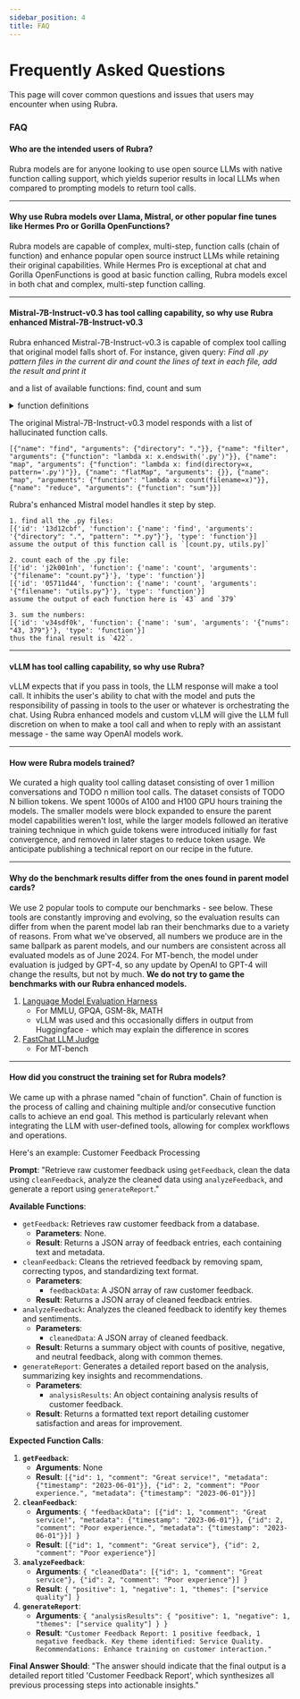 ```yaml
---
sidebar_position: 4
title: FAQ
---
```


# Frequently Asked Questions

This page will cover common questions and issues that users may encounter when using Rubra.

### FAQ

#### Who are the intended users of Rubra?
Rubra models are for anyone looking to use open source LLMs with native function calling support, which yields superior results in local LLMs when compared to prompting models to return tool calls.

---

#### Why use Rubra models over Llama, Mistral, or other popular fine tunes like Hermes Pro or Gorilla OpenFunctions?
Rubra models are capable of complex, multi-step, function calls (chain of function) and enhance popular open source instruct LLMs while retaining their original capabilities. While Hermes Pro is exceptional at chat and Gorilla OpenFunctions is good at basic function calling, Rubra models excel in both chat and complex, multi-step function calling.

---

#### Mistral-7B-Instruct-v0.3 has tool calling capability, so why use Rubra enhanced Mistral-7B-Instruct-v0.3
Rubra enhanced Mistral-7B-Instruct-v0.3 is capable of complex tool calling that original model falls short of. For instance, given query: *Find all .py pattern files in the current dir and count the lines of text in each file, add the result and print it*

and a list of available functions: find, count and sum
<details>
<summary>function definitions</summary>
```json
[
    {
            "type": "function",
            "function": {
                "name": "find",
                "description": "List all files in a directory, optionally with a certain pattern",
                "parameters": {
                    "type": "object",
                    "properties": {
                        "directory": {
                            "type": "string",
                            "description": "the directory to list files from"
                        },
                        "pattern": {
                            "type": "string",
                            "description": "the pattern to search for files",
                        }
                    },
                    "required": [
                        "directory"
                    ]
                }
            }
        },
        {
            "type": "function",
            "function": {
                "name": "count",
                "description": "count the number of text lines in a file",
                "parameters": {
                    "type": "object",
                    "properties": {
                        "filename": {
                            "type": "string",
                            "description": "filename to count"
                        }
                    },
                    "required": [
                        "name"
                    ]
                }
            }
        },
        {
            "type": "function",
            "function": {
                "name": "sum",
                "description": "sum a list of numbers, separate by comma",
                "parameters": {
                    "type": "object",
                    "properties": {
                        "nums": {
                            "type": "string",
                            "description": "a list of numbers, separate by comma"
                        }
                    },
                    "required": [
                        "nums"
                    ]
                }
            }
        }
]
```
</details>


The original Mistral-7B-Instruct-v0.3 model responds with a list of hallucinated function calls.
```
[{"name": "find", "arguments": {"directory": "."}}, {"name": "filter", "arguments": {"function": "lambda x: x.endswith('.py')"}}, {"name": "map", "arguments": {"function": "lambda x: find(directory=x, pattern='.py')"}}, {"name": "flatMap", "arguments": {}}, {"name": "map", "arguments": {"function": "lambda x: count(filename=x)"}}, {"name": "reduce", "arguments": {"function": "sum"}}]
```

Rubra's enhanced Mistral model handles it step by step.
```
1. find all the .py files:
[{'id': '13d12cbf', 'function': {'name': 'find', 'arguments': '{"directory": ".", "pattern": "*.py"}'}, 'type': 'function'}]
assume the output of this function call is `[count.py, utils.py]`

2. count each of the .py file:
[{'id': 'j2k001nh', 'function': {'name': 'count', 'arguments': '{"filename": "count.py"}'}, 'type': 'function'}]
[{'id': '05711d44', 'function': {'name': 'count', 'arguments': '{"filename": "utils.py"}'}, 'type': 'function'}]
assume the output of each function here is `43` and `379`

3. sum the numbers:
[{'id': 'v34sdf0k', 'function': {'name': 'sum', 'arguments': '{"nums": "43, 379"}'}, 'type': 'function'}]
thus the final result is `422`.
```


---

#### vLLM has tool calling capability, so why use Rubra?
vLLM expects that if you pass in tools, the LLM response will make a tool call. It inhibits the user's ability to chat with the model and puts the responsibility of passing in tools to the user or whatever is orchestrating the chat. 
Using Rubra enhanced models and custom vLLM will give the LLM full discretion on when to make a tool call and when to reply with an assistant message - the same way OpenAI models work.

---

#### How were Rubra models trained?
We curated a high quality tool calling dataset consisting of over 1 million conversations and TODO n million tool calls. The dataset consists of TODO N billion tokens. We spent 1000s of A100 and H100 GPU hours training the models. The smaller models were block expanded to ensure the parent model capabilities weren't lost, while the larger models followed an iterative training technique in which guide tokens were introduced initially for fast convergence, and removed in later stages to reduce token usage. We anticipate publishing a technical report on our recipe in the future.

---

#### Why do the benchmark results differ from the ones found in parent model cards?
We use 2 popular tools to compute our benchmarks - see below. These tools are constantly improving and evolving, so the evaluation results can differ from when the parent model lab ran their benchmarks due to a variety of reasons. From what we've observed, all numbers we produce are in the same ballpark as parent models, and our numbers are consistent across all evaluated models as of June 2024. For MT-bench, the model under evaluation is judged by GPT-4, so any update by OpenAI to GPT-4 will change the results, but not by much. **We do not try to game the benchmarks with our Rubra enhanced models.**

1. [Language Model Evaluation Harness](https://github.com/EleutherAI/lm-evaluation-harness)
	- For MMLU, GPQA, GSM-8k, MATH
	- vLLM was used and this occasionally differs in output from Huggingface - which may explain the difference in scores
2. [FastChat LLM Judge](https://github.com/lm-sys/FastChat/tree/main/fastchat/llm_judge)
	- For MT-bench

---

#### How did you construct the training set for Rubra models?
We came up with a phrase named "chain of function". Chain of function is the process of calling and chaining multiple and/or consecutive function calls to achieve an end goal. This method is particularly relevant when integrating the LLM with user-defined tools, allowing for complex workflows and operations.

Here's an example: Customer Feedback Processing

**Prompt**: "Retrieve raw customer feedback using `getFeedback`, clean the data using `cleanFeedback`, analyze the cleaned data using `analyzeFeedback`, and generate a report using `generateReport`."

**Available Functions**:
- `getFeedback`: Retrieves raw customer feedback from a database.
  - **Parameters**: None.
  - **Result**: Returns a JSON array of feedback entries, each containing text and metadata.
- `cleanFeedback`: Cleans the retrieved feedback by removing spam, correcting typos, and standardizing text format.
  - **Parameters**:
    - `feedbackData`: A JSON array of raw customer feedback.
  - **Result**: Returns a JSON array of cleaned feedback entries.
- `analyzeFeedback`: Analyzes the cleaned feedback to identify key themes and sentiments.
  - **Parameters**:
    - `cleanedData`: A JSON array of cleaned feedback.
  - **Result**: Returns a summary object with counts of positive, negative, and neutral feedback, along with common themes.
- `generateReport`: Generates a detailed report based on the analysis, summarizing key insights and recommendations.
  - **Parameters**:
    - `analysisResults`: An object containing analysis results of customer feedback.
  - **Result**: Returns a formatted text report detailing customer satisfaction and areas for improvement.

**Expected Function Calls**:
1. **`getFeedback`**:
   - **Arguments**: None
   - **Result**: `[{"id": 1, "comment": "Great service!", "metadata": {"timestamp": "2023-06-01"}}, {"id": 2, "comment": "Poor experience.", "metadata": {"timestamp": "2023-06-01"}}]`
2. **`cleanFeedback`**:
   - **Arguments**: `{ "feedbackData": [{"id": 1, "comment": "Great service!", "metadata": {"timestamp": "2023-06-01"}}, {"id": 2, "comment": "Poor experience.", "metadata": {"timestamp": "2023-06-01"}}] }`
   - **Result**: `[{"id": 1, "comment": "Great service"}, {"id": 2, "comment": "Poor experience"}]`
3. **`analyzeFeedback`**:
   - **Arguments**: `{ "cleanedData": [{"id": 1, "comment": "Great service"}, {"id": 2, "comment": "Poor experience"}] }`
   - **Result**: `{ "positive": 1, "negative": 1, "themes": ["service quality"] }`
4. **`generateReport`**:
   - **Arguments**: `{ "analysisResults": { "positive": 1, "negative": 1, "themes": ["service quality"] } }`
   - **Result**: `"Customer Feedback Report: 1 positive feedback, 1 negative feedback. Key theme identified: Service Quality. Recommendations: Enhance training on customer interaction."`

**Final Answer Should**: "The answer should indicate that the final output is a detailed report titled 'Customer Feedback Report', which synthesizes all previous processing steps into actionable insights."
